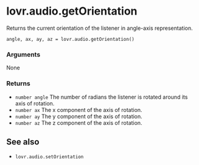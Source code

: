 <!--
category: reference
-->

lovr.audio.getOrientation
===

Returns the current orientation of the listener in angle-axis representation.

    angle, ax, ay, az = lovr.audio.getOrientation()

### Arguments

None

### Returns

- `number angle` The number of radians the listener is rotated around its axis of rotation.
- `number ax` The x component of the axis of rotation.
- `number ay` The y component of the axis of rotation.
- `number az` The z component of the axis of rotation.

See also
---

- `lovr.audio.setOrientation`

